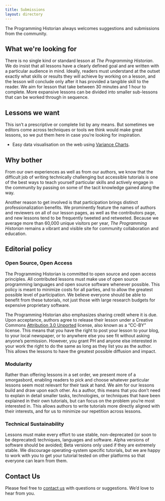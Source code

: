 ```yaml
---
title: Submissions
layout: directory
---
```


The Programming Historian always welcomes suggestions and submissions from the community.

What we're looking for
-----------------------

There is no single kind or standard lesson at _The Programming Historian_.
We do insist that all lessons have a clearly defined goal and are
written with a particular audience in mind. Ideally, readers must
understand at the outset exactly what skills or results they will
achieve by working on a lesson, and the lesson will conclude only after
it has provided a tangible skill to the reader. We aim for lesson that
take between 30 minutes and 1 hour to complete. More expansive lessons
can be divided into smaller sub-lessons that can be worked through in
sequence.

Lessons we want
--------------------------------

This isn’t a prescriptive or complete list by any means. But sometimes we editors
come across techniques or tools we think would make great lessons, so we
put them here in case you’re looking for inspiration.

-   Easy data visualisation on the web using [Variance Charts][].


Why bother
----------

From our own experiences as well as from our authors, we know that the
difficult job of writing technically challenging but accessible
tutorials is one of the best ways to teach yourself particular skills
and actively engage in the community by passing on some of the tacit
knowledge gained along the way.

Another reason to get involved is that participation brings distinct
professionalization benefits. We prominently feature the names of
authors and reviewers on all of our lesson pages, as well as the
contributors page, and new lessons tend to be frequently tweeted and
retweeted. Because we average more than 60,000 unique visitors per year,
*The Programming Historian* remains a vibrant and visible site for
community collaboration and education.


Editorial policy
----------------

### Open Source, Open Access

The Programming Historian is committed to open source and open access
principles. All contributed lessons must make use of open source
programming languages and open source software whenever possible. This
policy is meant to minimize costs for all parties, and to allow the
greatest possible level of participation. We believe everyone should be
able to benefit from these tutorials, not just those with large research
budgets for expensive proprietary software.

The Programming Historian also emphasizes sharing credit where it is
due. Upon acceptance, authors agree to release their lesson under a
Creative Commons [Attribution 3.0 Unported][] license, also known as a
“CC-BY” license. This means that you have the right to post your lesson
to your blog, to your local newspaper, or to anywhere else you see fit
without asking anyone’s permission. However, you grant PH and anyone
else interested in your work the right to do the same as long as they
list you as the author. This allows the lessons to have the greatest
possible diffusion and impact.

### Modularity

Rather than offering lessons in a set order, we present more of a
smorgasbord, enabling readers to pick and choose whatever particular
lessons seem most relevant for their task at hand. We aim for our
lessons build and draw upon each other. As a author, this means that you
don’t need to explain in detail smaller tasks, technologies, or
techniques that have been explained in their own tutorials, but can
focus on the problem you’re most interested in. This allows authors to
write tutorials more directly aligned with their interests, and for us
to minimize our repetition across lessons.

### Technical Sustainability

Lessons must make every effort to use stable, non-deprecated (or soon to
be deprecated) techniques, languages and software. Alpha versions of
software should be avoided; Beta versions only used if they are
extremely stable. We discourage operating-system specific tutorials, but
we are happy to work with you to get your tutorial tested on other
platforms so that everyone can learn from them.

Contact Us
----------

Please feel free to [contact us][] with questions or suggestions. We’d
love to hear from you.

  [Variance Charts]: https://variancecharts.com/
  [Attribution 3.0 Unported]: http://creativecommons.org/licenses/by/3.0/
  [contact us]: contact
